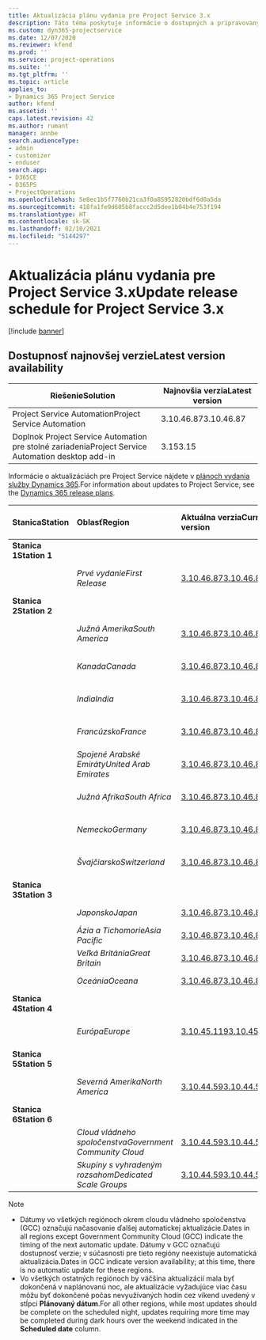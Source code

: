 ```yaml
---
title: Aktualizácia plánu vydania pre Project Service 3.x
description: Táto téma poskytuje informácie o dostupných a pripravovaných vydaniach aplikácie Dynamics 365 Project Service Automation.
ms.custom: dyn365-projectservice
ms.date: 12/07/2020
ms.reviewer: kfend
ms.prod: ''
ms.service: project-operations
ms.suite: ''
ms.tgt_pltfrm: ''
ms.topic: article
applies_to:
- Dynamics 365 Project Service
author: kfend
ms.assetid: ''
caps.latest.revision: 42
ms.author: rumant
manager: annbe
search.audienceType:
- admin
- customizer
- enduser
search.app:
- D365CE
- D365PS
- ProjectOperations
ms.openlocfilehash: 5e8ec1b5f7760b21ca3f0a85952820bdf6d0a5da
ms.sourcegitcommit: 418fa1fe9d605b8faccc2d5dee1b04b4e753f194
ms.translationtype: HT
ms.contentlocale: sk-SK
ms.lasthandoff: 02/10/2021
ms.locfileid: "5144297"
---
```

# <a name="update-release-schedule-for-project-service-3x"></a><span data-ttu-id="77bf2-103">Aktualizácia plánu vydania pre Project Service 3.x</span><span class="sxs-lookup"><span data-stu-id="77bf2-103">Update release schedule for Project Service 3.x</span></span>

[!include [banner](../includes/psa-now-project-operations.md)]

## <a name="latest-version-availability"></a><span data-ttu-id="77bf2-104">Dostupnosť najnovšej verzie</span><span class="sxs-lookup"><span data-stu-id="77bf2-104">Latest version availability</span></span>

| <span data-ttu-id="77bf2-105">Riešenie</span><span class="sxs-lookup"><span data-stu-id="77bf2-105">Solution</span></span>  | <span data-ttu-id="77bf2-106">Najnovšia verzia</span><span class="sxs-lookup"><span data-stu-id="77bf2-106">Latest version</span></span> |
|-------|----|
| <span data-ttu-id="77bf2-107">Project Service Automation</span><span class="sxs-lookup"><span data-stu-id="77bf2-107">Project Service Automation</span></span>    | <span data-ttu-id="77bf2-108">3.10.46.87</span><span class="sxs-lookup"><span data-stu-id="77bf2-108">3.10.46.87</span></span> |
| <span data-ttu-id="77bf2-109">Doplnok Project Service Automation pre stolné zariadenia</span><span class="sxs-lookup"><span data-stu-id="77bf2-109">Project Service Automation desktop add-in</span></span>                | <span data-ttu-id="77bf2-110">3.15</span><span class="sxs-lookup"><span data-stu-id="77bf2-110">3.15</span></span>          |

<span data-ttu-id="77bf2-111">Informácie o aktualizáciách pre Project Service nájdete v [plánoch vydania služby Dynamics 365](https://docs.microsoft.com/dynamics365/release-plans/).</span><span class="sxs-lookup"><span data-stu-id="77bf2-111">For information about updates to Project Service, see the [Dynamics 365 release plans](https://docs.microsoft.com/dynamics365/release-plans/).</span></span> 

| <span data-ttu-id="77bf2-112">Stanica</span><span class="sxs-lookup"><span data-stu-id="77bf2-112">Station</span></span>  | <span data-ttu-id="77bf2-113">Oblasť</span><span class="sxs-lookup"><span data-stu-id="77bf2-113">Region</span></span> | <span data-ttu-id="77bf2-114">Aktuálna verzia</span><span class="sxs-lookup"><span data-stu-id="77bf2-114">Current version</span></span> | <span data-ttu-id="77bf2-115">Ďalšia verzia</span><span class="sxs-lookup"><span data-stu-id="77bf2-115">Next version</span></span> |  <span data-ttu-id="77bf2-116">Plánovaný dátum</span><span class="sxs-lookup"><span data-stu-id="77bf2-116">Scheduled date</span></span>
| :---   | :---   | :---   | :---   |:---   |         
|<span data-ttu-id="77bf2-117"><strong>Stanica 1</strong></span><span class="sxs-lookup"><span data-stu-id="77bf2-117"><strong>Station 1</strong></span></span> | |  |  | |
| | <span data-ttu-id="77bf2-118"><i>Prvé vydanie</i></span><span class="sxs-lookup"><span data-stu-id="77bf2-118"><i>First Release</i></span></span> | [<span data-ttu-id="77bf2-119">3.10.46.87</span><span class="sxs-lookup"><span data-stu-id="77bf2-119">3.10.46.87</span></span>](whats-new-ur-28-5.md) | <span data-ttu-id="77bf2-120">Spracuje sa</span><span class="sxs-lookup"><span data-stu-id="77bf2-120">TBD</span></span> | <span data-ttu-id="77bf2-121">19. február 2021</span><span class="sxs-lookup"><span data-stu-id="77bf2-121">February 19, 2021</span></span>
|<span data-ttu-id="77bf2-122"><strong>Stanica 2</strong></span><span class="sxs-lookup"><span data-stu-id="77bf2-122"><strong>Station 2</strong></span></span> | |  |  | |
| | <span data-ttu-id="77bf2-123"><i>Južná Amerika</i></span><span class="sxs-lookup"><span data-stu-id="77bf2-123"><i>South America</i></span></span> | [<span data-ttu-id="77bf2-124">3.10.46.87</span><span class="sxs-lookup"><span data-stu-id="77bf2-124">3.10.46.87</span></span>](whats-new-ur-28-5.md) | <span data-ttu-id="77bf2-125">Spracuje sa</span><span class="sxs-lookup"><span data-stu-id="77bf2-125">TBD</span></span> | <span data-ttu-id="77bf2-126">26. február 2021</span><span class="sxs-lookup"><span data-stu-id="77bf2-126">February 26, 2021</span></span>
| | <span data-ttu-id="77bf2-127"><i>Kanada</i></span><span class="sxs-lookup"><span data-stu-id="77bf2-127"><i>Canada</i></span></span> | [<span data-ttu-id="77bf2-128">3.10.46.87</span><span class="sxs-lookup"><span data-stu-id="77bf2-128">3.10.46.87</span></span>](whats-new-ur-28-5.md) | <span data-ttu-id="77bf2-129">Spracuje sa</span><span class="sxs-lookup"><span data-stu-id="77bf2-129">TBD</span></span> | <span data-ttu-id="77bf2-130">26. február 2021</span><span class="sxs-lookup"><span data-stu-id="77bf2-130">February 26, 2021</span></span>
| | <span data-ttu-id="77bf2-131"><i>India</i></span><span class="sxs-lookup"><span data-stu-id="77bf2-131"><i>India</i></span></span> | [<span data-ttu-id="77bf2-132">3.10.46.87</span><span class="sxs-lookup"><span data-stu-id="77bf2-132">3.10.46.87</span></span>](whats-new-ur-28-5.md) | <span data-ttu-id="77bf2-133">Spracuje sa</span><span class="sxs-lookup"><span data-stu-id="77bf2-133">TBD</span></span> | <span data-ttu-id="77bf2-134">26. február 2021</span><span class="sxs-lookup"><span data-stu-id="77bf2-134">February 26, 2021</span></span>
| | <span data-ttu-id="77bf2-135"><i>Francúzsko</i></span><span class="sxs-lookup"><span data-stu-id="77bf2-135"><i>France</i></span></span> | [<span data-ttu-id="77bf2-136">3.10.46.87</span><span class="sxs-lookup"><span data-stu-id="77bf2-136">3.10.46.87</span></span>](whats-new-ur-28-5.md) | <span data-ttu-id="77bf2-137">Spracuje sa</span><span class="sxs-lookup"><span data-stu-id="77bf2-137">TBD</span></span> | <span data-ttu-id="77bf2-138">26. február 2021</span><span class="sxs-lookup"><span data-stu-id="77bf2-138">February 26, 2021</span></span>
| | <span data-ttu-id="77bf2-139"><i>Spojené Arabské Emiráty</i></span><span class="sxs-lookup"><span data-stu-id="77bf2-139"><i>United Arab Emirates</i></span></span> | [<span data-ttu-id="77bf2-140">3.10.46.87</span><span class="sxs-lookup"><span data-stu-id="77bf2-140">3.10.46.87</span></span>](whats-new-ur-28-5.md) | <span data-ttu-id="77bf2-141">Spracuje sa</span><span class="sxs-lookup"><span data-stu-id="77bf2-141">TBD</span></span> | <span data-ttu-id="77bf2-142">26. február 2021</span><span class="sxs-lookup"><span data-stu-id="77bf2-142">February 26, 2021</span></span>
| | <span data-ttu-id="77bf2-143"><i>Južná Afrika</i></span><span class="sxs-lookup"><span data-stu-id="77bf2-143"><i>South Africa</i></span></span> | [<span data-ttu-id="77bf2-144">3.10.46.87</span><span class="sxs-lookup"><span data-stu-id="77bf2-144">3.10.46.87</span></span>](whats-new-ur-28-5.md) | <span data-ttu-id="77bf2-145">Spracuje sa</span><span class="sxs-lookup"><span data-stu-id="77bf2-145">TBD</span></span> | <span data-ttu-id="77bf2-146">26. február 2021</span><span class="sxs-lookup"><span data-stu-id="77bf2-146">February 26, 2021</span></span>
| | <span data-ttu-id="77bf2-147"><i>Nemecko</i></span><span class="sxs-lookup"><span data-stu-id="77bf2-147"><i>Germany</i></span></span> | [<span data-ttu-id="77bf2-148">3.10.46.87</span><span class="sxs-lookup"><span data-stu-id="77bf2-148">3.10.46.87</span></span>](whats-new-ur-28-5.md) | <span data-ttu-id="77bf2-149">Spracuje sa</span><span class="sxs-lookup"><span data-stu-id="77bf2-149">TBD</span></span> | <span data-ttu-id="77bf2-150">26. február 2021</span><span class="sxs-lookup"><span data-stu-id="77bf2-150">February 26, 2021</span></span>
| | <span data-ttu-id="77bf2-151"><i>Švajčiarsko</i></span><span class="sxs-lookup"><span data-stu-id="77bf2-151"><i>Switzerland</i></span></span> | [<span data-ttu-id="77bf2-152">3.10.46.87</span><span class="sxs-lookup"><span data-stu-id="77bf2-152">3.10.46.87</span></span>](whats-new-ur-28-5.md) | <span data-ttu-id="77bf2-153">Spracuje sa</span><span class="sxs-lookup"><span data-stu-id="77bf2-153">TBD</span></span> | <span data-ttu-id="77bf2-154">26. február 2021</span><span class="sxs-lookup"><span data-stu-id="77bf2-154">February 26, 2021</span></span>
|<span data-ttu-id="77bf2-155"><strong>Stanica 3</strong></span><span class="sxs-lookup"><span data-stu-id="77bf2-155"><strong>Station 3</strong></span></span> | |  |  | |
| | <span data-ttu-id="77bf2-156"><i>Japonsko</i></span><span class="sxs-lookup"><span data-stu-id="77bf2-156"><i>Japan</i></span></span> | [<span data-ttu-id="77bf2-157">3.10.46.87</span><span class="sxs-lookup"><span data-stu-id="77bf2-157">3.10.46.87</span></span>](whats-new-ur-28-5.md) | <span data-ttu-id="77bf2-158">Spracuje sa</span><span class="sxs-lookup"><span data-stu-id="77bf2-158">TBD</span></span> | <span data-ttu-id="77bf2-159">05. marca 2021</span><span class="sxs-lookup"><span data-stu-id="77bf2-159">March 05, 2021</span></span>
| | <span data-ttu-id="77bf2-160"><i>Ázia a Tichomorie</i></span><span class="sxs-lookup"><span data-stu-id="77bf2-160"><i>Asia Pacific</i></span></span> | [<span data-ttu-id="77bf2-161">3.10.46.87</span><span class="sxs-lookup"><span data-stu-id="77bf2-161">3.10.46.87</span></span>](whats-new-ur-28-5.md) | <span data-ttu-id="77bf2-162">Spracuje sa</span><span class="sxs-lookup"><span data-stu-id="77bf2-162">TBD</span></span> | <span data-ttu-id="77bf2-163">05. marca 2021</span><span class="sxs-lookup"><span data-stu-id="77bf2-163">March 05, 2021</span></span>
| | <span data-ttu-id="77bf2-164"><i>Veľká Británia</i></span><span class="sxs-lookup"><span data-stu-id="77bf2-164"><i>Great Britain</i></span></span> | [<span data-ttu-id="77bf2-165">3.10.46.87</span><span class="sxs-lookup"><span data-stu-id="77bf2-165">3.10.46.87</span></span>](whats-new-ur-28-5.md) | <span data-ttu-id="77bf2-166">Spracuje sa</span><span class="sxs-lookup"><span data-stu-id="77bf2-166">TBD</span></span> | <span data-ttu-id="77bf2-167">05. marca 2021</span><span class="sxs-lookup"><span data-stu-id="77bf2-167">March 05, 2021</span></span>
| | <span data-ttu-id="77bf2-168"><i>Oceánia</i></span><span class="sxs-lookup"><span data-stu-id="77bf2-168"><i>Oceana</i></span></span> | [<span data-ttu-id="77bf2-169">3.10.46.87</span><span class="sxs-lookup"><span data-stu-id="77bf2-169">3.10.46.87</span></span>](whats-new-ur-28-5.md) | <span data-ttu-id="77bf2-170">Spracuje sa</span><span class="sxs-lookup"><span data-stu-id="77bf2-170">TBD</span></span> | <span data-ttu-id="77bf2-171">05. marca 2021</span><span class="sxs-lookup"><span data-stu-id="77bf2-171">March 05, 2021</span></span>
|<span data-ttu-id="77bf2-172"><strong>Stanica 4</strong></span><span class="sxs-lookup"><span data-stu-id="77bf2-172"><strong>Station 4</strong></span></span> | |  |  | |
| | <span data-ttu-id="77bf2-173"><i>Európa</i></span><span class="sxs-lookup"><span data-stu-id="77bf2-173"><i>Europe</i></span></span> | [<span data-ttu-id="77bf2-174">3.10.45.119</span><span class="sxs-lookup"><span data-stu-id="77bf2-174">3.10.45.119</span></span>](whats-new-ur-27-5.md) | [<span data-ttu-id="77bf2-175">3.10.46.87</span><span class="sxs-lookup"><span data-stu-id="77bf2-175">3.10.46.87</span></span>](whats-new-ur-28-5.md) | <span data-ttu-id="77bf2-176">19. február 2021</span><span class="sxs-lookup"><span data-stu-id="77bf2-176">February 19, 2021</span></span>
|<span data-ttu-id="77bf2-177"><strong>Stanica 5</strong></span><span class="sxs-lookup"><span data-stu-id="77bf2-177"><strong>Station 5</strong></span></span> | |  |  | |
| | <span data-ttu-id="77bf2-178"><i>Severná Amerika</i></span><span class="sxs-lookup"><span data-stu-id="77bf2-178"><i>North America</i></span></span> | [<span data-ttu-id="77bf2-179">3.10.44.59</span><span class="sxs-lookup"><span data-stu-id="77bf2-179">3.10.44.59</span></span>](whats-new-ur-26.md) | [<span data-ttu-id="77bf2-180">3.10.45.119</span><span class="sxs-lookup"><span data-stu-id="77bf2-180">3.10.45.119</span></span>](whats-new-ur-27-5.md) | <span data-ttu-id="77bf2-181">12. február 2021</span><span class="sxs-lookup"><span data-stu-id="77bf2-181">February 12, 2021</span></span>
|<span data-ttu-id="77bf2-182"><strong>Stanica 6</strong></span><span class="sxs-lookup"><span data-stu-id="77bf2-182"><strong>Station 6</strong></span></span> | |  |  | |
| | <span data-ttu-id="77bf2-183"><i>Cloud vládneho spoločenstva</i></span><span class="sxs-lookup"><span data-stu-id="77bf2-183"><i>Government Community Cloud</i></span></span> | [<span data-ttu-id="77bf2-184">3.10.44.59</span><span class="sxs-lookup"><span data-stu-id="77bf2-184">3.10.44.59</span></span>](whats-new-ur-26.md) | [<span data-ttu-id="77bf2-185">3.10.45.119</span><span class="sxs-lookup"><span data-stu-id="77bf2-185">3.10.45.119</span></span>](whats-new-ur-27-5.md) | <span data-ttu-id="77bf2-186">12. február 2021</span><span class="sxs-lookup"><span data-stu-id="77bf2-186">February 12, 2021</span></span>
| | <span data-ttu-id="77bf2-187"><i>Skupiny s vyhradeným rozsahom</i></span><span class="sxs-lookup"><span data-stu-id="77bf2-187"><i>Dedicated Scale Groups</i></span></span> | [<span data-ttu-id="77bf2-188">3.10.44.59</span><span class="sxs-lookup"><span data-stu-id="77bf2-188">3.10.44.59</span></span>](whats-new-ur-26.md) | [<span data-ttu-id="77bf2-189">3.10.45.119</span><span class="sxs-lookup"><span data-stu-id="77bf2-189">3.10.45.119</span></span>](whats-new-ur-27-5.md) | <span data-ttu-id="77bf2-190">19. február 2021</span><span class="sxs-lookup"><span data-stu-id="77bf2-190">February 19, 2021</span></span>

>[!Note]
> - <span data-ttu-id="77bf2-191">Dátumy vo všetkých regiónoch okrem cloudu vládneho spoločenstva (GCC) označujú načasovanie ďalšej automatickej aktualizácie.</span><span class="sxs-lookup"><span data-stu-id="77bf2-191">Dates in all regions except Government Community Cloud (GCC) indicate the timing of the next automatic update.</span></span> <span data-ttu-id="77bf2-192">Dátumy v GCC označujú dostupnosť verzie; v súčasnosti pre tieto regióny neexistuje automatická aktualizácia.</span><span class="sxs-lookup"><span data-stu-id="77bf2-192">Dates in GCC indicate version availability; at this time, there is no automatic update for these regions.</span></span>
> - <span data-ttu-id="77bf2-193">Vo všetkých ostatných regiónoch by väčšina aktualizácií mala byť dokončená v naplánovanú noc, ale aktualizácie vyžadujúce viac času môžu byť dokončené počas nevyužívaných hodín cez víkend uvedený v stĺpci **Plánovaný dátum**.</span><span class="sxs-lookup"><span data-stu-id="77bf2-193">For all other regions, while most updates should be complete on the scheduled night, updates requiring more time may be completed during dark hours over the weekend indicated in the **Scheduled date** column.</span></span>
